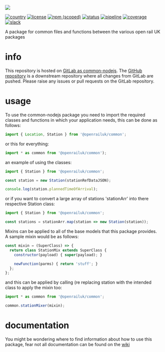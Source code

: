 ![](https://gitlab.com/openrail/uk/common-nodejs/uploads/93346c225ec30c3d1c0f92edff15af1a/common-banner.svg)

[![country](https://img.shields.io/badge/country-UK-blue.svg)](https://gitlab.com/groups/openrail/uk)
[![license](https://img.shields.io/badge/license-MIT-blue.svg)](https://choosealicense.com/licenses/mit/)
[![npm (scoped)](https://img.shields.io/npm/v/@openrailuk/common.svg)](https://www.npmjs.com/package/@openrailuk/common)
[![status](https://img.shields.io/badge/status-WIP-yellow.svg)](https://gitlab.com/openrail/uk/common-nodejs)
[![pipeline](https://gitlab.com/openrail/uk/common-nodejs/badges/master/pipeline.svg)](https://gitlab.com/openrail/uk/common-nodejs/commits/master)
[![coverage](https://gitlab.com/openrail/uk/common-nodejs/badges/master/coverage.svg)](https://gitlab.com/openrail/uk/common-nodejs/commits/master)
[![slack](https://open-rail-slack-invite.herokuapp.com/badge.svg)](https://open-rail-slack-invite.herokuapp.com/)

A package for common files and functions between the various open rail UK packages

# info

This repository is hosted on [GitLab as common-nodejs](https://gitlab.com/openrail/uk/common-nodejs). The [GitHub repository](https://github.com/CarbonCollins/openraildata-common-nodejs) is a downstream repository where all changes from GitLab are pushed. Please raise any issues or pull requests on the GitLab repository.

# usage

To use the common-nodejs package you need to import the required classes and functions in which your application needs, this can be done as follows:
```javascript
import { Location, Station } from '@openrailuk/common';
```
or this for everything:
```javascript
import * as common from '@openrailuk/common');

```

an example of using the classes:

```javascript
import { Station } from '@openrailuk/common';

const station = new Station(stationRefDataJSON);

console.log(station.plannedTimeOfArrival);
```

or if you want to convert a large array of stations 'stationArr' into there respective Station class:

```javascript
import { Station } from '@openrailuk/common';

const stations = stationArr.map(station => new Station(station));
```

Mixins can be applied to all of the base models that this package provides. A sample mixin would be as follows:

```javascript
const mixin = (SuperClass) => {
  return class StationMix extends SuperClass {
    constructor(payload) { super(payload); }

    newFunction(parms) { return 'stuff'; }
  };
};
```

and this can be applied by calling (re replacing station with the intended class to apply the mixin too:

```javascript
import * as common from '@openrailuk/common';

common.stationMixer(mixin);
```

# documentation

You might be wondering where to find information about how to use this package, fear not all documentation can be found on the [wiki](https://gitlab.com/openrail/uk/common-nodejs/wikis/home)
